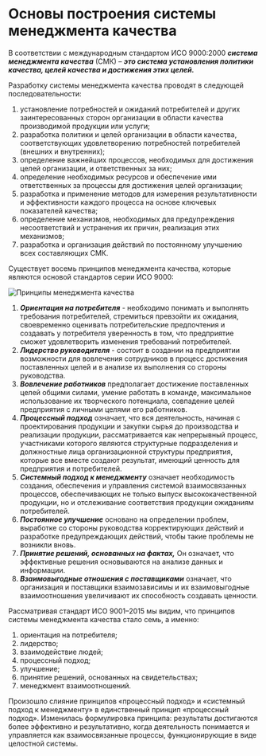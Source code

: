 #  Основы построения системы менеджмента качества

В соответствии с международным стандартом ИСО 9000:2000 ***система менеджмента качества*** (СМК) – ***это система установления политики качества, целей качества и достижения этих целей.***

Разработку системы менеджмента качества проводят в следующей последовательности:

1. установление потребностей и ожиданий потребителей и других заинтересованных сторон организации в области качества производимой продукции или услуги;
2. разработка политики и целей организации в области качества, соответствующих удовлетворению потребностей потребителей (внешних и внутренних);
3. определение важнейших процессов, необходимых для достижения целей организации, и ответственных за них;
4. определение необходимых ресурсов и обеспечение ими ответственных за процессы для достижения целей организации;
5. разработка и применение методов для измерения результативности и эффективности каждого процесса на основе ключевых показателей качества;
6. определение механизмов, необходимых для предупреждения несоответствий и устранения их причин, реализация этих механизмов;
7. разработка и организация действий по постоянному улучшению всех составляющих СМК.

Существует восемь принципов менеджмента качества, которые являются основой стандартов серии ИСО 9000:

![Принципы менеджмента качества](https://studme.org/imag/manag/teb_uprka4/image017.jpg)

1. ***Ориентация на потребителя*** - необходимо понимать и выполнять требования потребителей, стремиться превзойти их ожидания, своевременно оценивать потребительские предпочтения и создавать у потребителя уверенность в том, что предприятие сможет удовлетворить изменения требований потребителей.
2. ***Лидерство руководителя*** - состоит в создании на предприятии возможности для вовлечения сотрудников в процесс достижения поставленных целей и в анализе их выполнения со стороны руководства.
3. ***Вовлечение работников*** предполагает достижение поставленных целей общими силами, умение работать в команде, максимальное использование их творческого потенциала, совпадение целей предприятия с личными целями его работников.
4. ***Процессный подход*** означает, что вся деятельность, начиная с проектирования продукции и закупки сырья до производства и реализации продукции, рассматривается как непрерывный процесс, участниками которого являются структурные подразделения и должностные лица организационной структуры предприятия, которые все вместе создают результат, имеющий ценность для предприятия и потребителей.
5. ***Системный подход к менеджменту*** означает необходимость создания, обеспечения и управления системой взаимосвязанных процессов, обеспечивающих не только выпуск высококачественной продукции, но и отслеживание соответствия продукции ожиданиям потребителей.
6. ***Постоянное улучшение*** основано на определении проблем, выработке со стороны руководства корректирующих действий и разработке предупреждающих действий, чтобы такие проблемы не возникли вновь.
7. ***Принятие решений, основанных на фактах,*** Он означает, что эффективные решения основываются на анализе данных и информации.
8. ***Взаимовыгодные отношения с поставщиками*** означает, что организация и поставщики взаимозависимы и их взаимовыгодные взаимоотношения увеличивают их способность создавать ценности.

Рассматривая стандарт ИСО 9001–2015 мы видим, что принципов системы менеджмента качества стало семь, а именно:

1. ориентация на потребителя;
2. лидерство;
3. взаимодействие людей;
4. процессный подход;
5. улучшение;
6. принятие решений, основанных на свидетельствах;
7. менеджмент взаимоотношений.

Произошло слияние принципов «процессный подход» и «системный подход к менеджменту» в единственный принцип «процессный подход». Изменилась формулировка принципа: результаты достигаются более эффективно и результативно, когда деятельность понимается и управляется как взаимосвязанные процессы, функционирующие в виде целостной системы.
